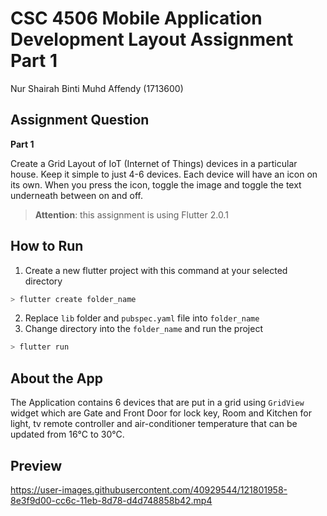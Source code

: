 # CSC 4506 Mobile Application Development Layout Assignment Part 1

Nur Shairah Binti Muhd Affendy
(1713600)

## Assignment Question
**Part 1**

Create a Grid Layout of IoT (Internet of Things) devices in a particular house. Keep it simple to just 4-6 devices. Each device will have an icon on its own. When you press the icon, toggle the image and toggle the text underneath between on and off. 

> **Attention**: this assignment is using Flutter 2.0.1

## How to Run
1. Create a new flutter project with this command at your selected directory
```bash
> flutter create folder_name
```
2. Replace `lib` folder and `pubspec.yaml` file into `folder_name`
3. Change directory into the `folder_name` and run the project
```bash
> flutter run 
```
## About the App
The Application contains 6 devices that are put in a grid using `GridView` widget which are Gate and Front Door for lock key, Room and Kitchen for light, tv remote controller and air-conditioner temperature that can be updated from 16°C to 30°C.

## Preview
https://user-images.githubusercontent.com/40929544/121801958-8e3f9d00-cc6c-11eb-8d78-d4d748858b42.mp4
